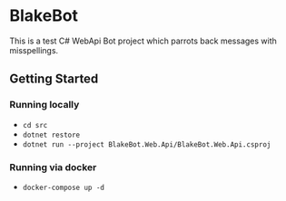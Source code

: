 # BlakeBot

This is a test C# WebApi Bot project which parrots back messages with misspellings.

## Getting Started

### Running locally

- `cd src`
- `dotnet restore`
- `dotnet run --project BlakeBot.Web.Api/BlakeBot.Web.Api.csproj`

### Running via docker

- `docker-compose up -d`
